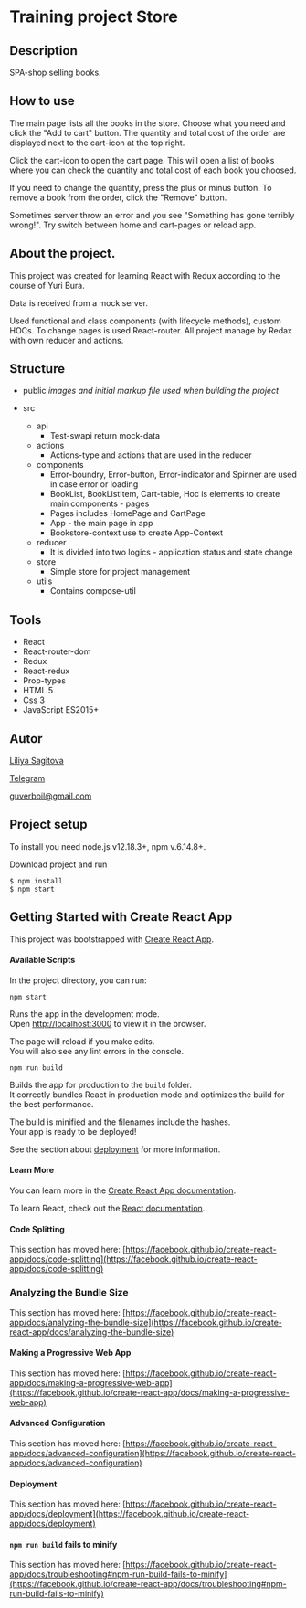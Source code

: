 Training project Store
==============================

Description
-----------------------------------
SPA-shop selling books.

How to use
-----------------------------------

The main page lists all the books in the store.
Choose what you need and click the "Add to cart" button.
The quantity and total cost of the order are displayed next to the cart-icon at the top right.

Click the cart-icon to open the cart page.
This will open a list of books where you can check the quantity and total cost of each book you choosed.

If you need to change the quantity, press the plus or minus button.
To remove a book from the order, click the "Remove" button.

Sometimes server throw an error and you see "Something has gone terribly wrong!".
Try switch between home and cart-pages or reload app.

About the project.
-----------------------------------

This project was created for learning React with Redux according to the course of Yuri Bura.

Data is received from a mock server.

Used functional and class components (with lifecycle methods), custom HOCs.
To change pages is used React-router.
All project manage by Redax with own reducer and actions.

Structure
-----------------------------------
* public
  *images and initial markup file used when building the project*

* src
    * api
      * Test-swapi return mock-data
    * actions
      * Actions-type and actions that are used in the reducer
    * components
      * Error-boundry, Error-button, Error-indicator and Spinner are used in case error or loading
      * BookList, BookListItem, Cart-table, Hoc is elements to create main components - pages
      * Pages includes HomePage and CartPage
      * App - the main page in app
      * Bookstore-context use to create App-Context
    * reducer
      * It is divided into two logics - application status and state change
    * store
      * Simple store for project management
    * utils
      * Contains compose-util

Tools
-----------------------------------

* React
* React-router-dom
* Redux
* React-redux
* Prop-types
* HTML 5
* Css 3
* JavaScript ES2015+

Autor
-----------------------------------

[Liliya Sagitova](https://github.com/Likaboil)

[Telegram](https://t.me/likaboil)

<a href="mailto:guverboil@gmail.com">guverboil@gmail.com</a>

Project setup
-----------------------------------

To install you need node.js v12.18.3+, npm v.6.14.8+.

Download project and run

```
$ npm install
$ npm start
```

Getting Started with Create React App
-----------------------------------

This project was bootstrapped with [Create React App](https://github.com/facebook/create-react-app).

####  Available Scripts

In the project directory, you can run:

`npm start`

Runs the app in the development mode.\
Open [http://localhost:3000](http://localhost:3000) to view it in the browser.

The page will reload if you make edits.\
You will also see any lint errors in the console.

`npm run build`

Builds the app for production to the `build` folder.\
It correctly bundles React in production mode and optimizes the build for the best performance.

The build is minified and the filenames include the hashes.\
Your app is ready to be deployed!

See the section about [deployment](https://facebook.github.io/create-react-app/docs/deployment) for more information.

####  Learn More

You can learn more in the [Create React App documentation](https://facebook.github.io/create-react-app/docs/getting-started).

To learn React, check out the [React documentation](https://reactjs.org/).

#### Code Splitting

This section has moved here: [https://facebook.github.io/create-react-app/docs/code-splitting](https://facebook.github.io/create-react-app/docs/code-splitting)

### Analyzing the Bundle Size

This section has moved here: [https://facebook.github.io/create-react-app/docs/analyzing-the-bundle-size](https://facebook.github.io/create-react-app/docs/analyzing-the-bundle-size)

#### Making a Progressive Web App

This section has moved here: [https://facebook.github.io/create-react-app/docs/making-a-progressive-web-app](https://facebook.github.io/create-react-app/docs/making-a-progressive-web-app)

####  Advanced Configuration

This section has moved here: [https://facebook.github.io/create-react-app/docs/advanced-configuration](https://facebook.github.io/create-react-app/docs/advanced-configuration)

####  Deployment

This section has moved here: [https://facebook.github.io/create-react-app/docs/deployment](https://facebook.github.io/create-react-app/docs/deployment)

####  `npm run build` fails to minify

This section has moved here: [https://facebook.github.io/create-react-app/docs/troubleshooting#npm-run-build-fails-to-minify](https://facebook.github.io/create-react-app/docs/troubleshooting#npm-run-build-fails-to-minify)
